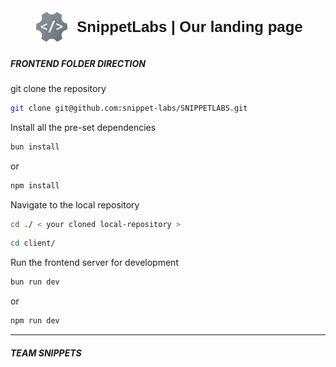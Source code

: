 <div style="display: flex; align-items: center; justify-content: center; gap: 10px;">
  <img 
    src="./client/public/icons/__underdevelopment-logo.png" 
    alt="sippetlabs-logo" 
    style="width: 60px; height: 60px; border-radius: 50%;"
  >
  <h1 style="margin: 0; font-family: Arial, sans-serif; font-size: 24px;d"> SnippetLabs | Our landing page </h1>
</div>

##### FRONTEND FOLDER DIRECTION

git clone the repository

```bash
git clone git@github.com:snippet-labs/SNIPPETLABS.git
```

Install all the pre-set dependencies

```bash
bun install
```

or

```bash
npm install
```

Navigate to the local repository

```bash
cd ./ < your cloned local-repository >
```

```bash
cd client/
```

Run the frontend server for development

```bash
bun run dev
```

or

```bash
npm run dev
```

<hr>

##### TEAM SNIPPETS
